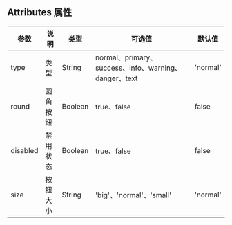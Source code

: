 ## Attributes 属性

| 参数 | 说明 |类型 |可选值|默认值|
| --- | --- | --- | --- | --- |
|type  |类型 |String|normal、primary、success、info、warning、danger、text|'normal'|
|round  |圆角按钮 |Boolean|true、false|false|
| disabled |禁用状态 |Boolean|true、false|false|
| size |按钮大小 |String|'big'、'normal'、'small'|'normal'|